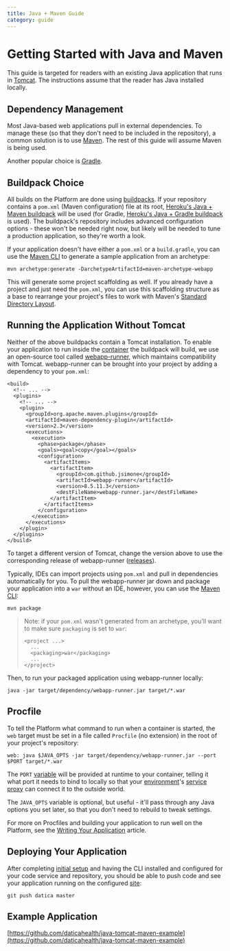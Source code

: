 ```yaml
---
title: Java + Maven Guide
category: guide
---
```


# Getting Started with Java and Maven

This guide is targeted for readers with an existing Java application that runs in [Tomcat](https://tomcat.apache.org/). The instructions assume that the reader has Java installed locally.

## Dependency Management

Most Java-based web applications pull in external dependencies. To manage these (so that they don't need to be included in the repository), a common solution is to use [Maven](https://maven.apache.org/). The rest of this guide will assume Maven is being used.

Another popular choice is [Gradle](https://gradle.org/).

## Buildpack Choice

All builds on the Platform are done using [buildpacks](/compliant-cloud/articles/buildpacks). If your repository contains a `pom.xml` (Maven configuration) file at its root, [Heroku's Java + Maven buildpack](https://github.com/heroku/heroku-buildpack-java) will be used (for Gradle, [Heroku's Java + Gradle buildpack](https://github.com/heroku/heroku-buildpack-gradle) is used). The buildpack's repository includes advanced configuration options - these won't be needed right now, but likely will be needed to tune a production application, so they're worth a look.

If your application doesn't have either a `pom.xml` or a `build.gradle`, you can use the [Maven CLI](http://maven.apache.org/install.html) to generate a sample application from an archetype:

```
mvn archetype:generate -DarchetypeArtifactId=maven-archetype-webapp
```

This will generate some project scaffolding as well. If you already have a project and just need the `pom.xml`, you can use this scaffolding structure as a base to rearrange your project's files to work with Maven's [Standard Directory Layout](https://maven.apache.org/guides/introduction/introduction-to-the-standard-directory-layout.html).

## Running the Application Without Tomcat

Neither of the above buildpacks contain a Tomcat installation. To enable your application to run inside the [container](/compliant-cloud/articles/concepts/containers) the buildpack will build, we use an open-source tool called [webapp-runner](https://github.com/jsimone/webapp-runner), which maintains compatibility with Tomcat. webapp-runner can be brought into your project by adding a dependency to your `pom.xml`:

```
<build>
  <!-- ... -->
  <plugins>
    <!-- ... -->
    <plugin>
      <groupId>org.apache.maven.plugins</groupId>
      <artifactId>maven-dependency-plugin</artifactId>
      <version>2.3</version>
      <executions>
        <execution>
          <phase>package</phase>
          <goals><goal>copy</goal></goals>
          <configuration>
            <artifactItems>
              <artifactItem>
                <groupId>com.github.jsimone</groupId>
                <artifactId>webapp-runner</artifactId>
                <version>8.5.11.3</version>
                <destFileName>webapp-runner.jar</destFileName>
              </artifactItem>
            </artifactItems>
          </configuration>
        </execution>
      </executions>
    </plugin>
  </plugins>
</build>
```

To target a different version of Tomcat, change the version above to use the corresponding release of webapp-runner ([releases](https://github.com/jsimone/webapp-runner/releases)).

Typically, IDEs can import projects using `pom.xml` and pull in dependencies automatically for you. To pull the webapp-runner jar down and package your application into a `war` without an IDE, however, you can use the [Maven CLI](http://maven.apache.org/install.html):

```
mvn package
```

> Note: if your `pom.xml` wasn't generated from an archetype, you'll want to make sure `packaging` is set to `war`:
>
> ```
> <project ...>
>   ...
>   <packaging>war</packaging>
>   ...
> </project>
> ```

Then, to run your packaged application using webapp-runner locally:

```
java -jar target/dependency/webapp-runner.jar target/*.war
```

## Procfile

To tell the Platform what command to run when a container is started, the `web` target must be set in a file called `Procfile` (no extension) in the root of your project's repository:

```
web: java $JAVA_OPTS -jar target/dependency/webapp-runner.jar --port $PORT target/*.war
```

The `PORT` [variable](/compliant-cloud/articles/environment-variables) will be provided at runtime to your container, telling it what port it needs to bind to locally so that your [environment](/compliant-cloud/articles/concepts/environments)'s [service proxy](/compliant-cloud/articles/concepts/service-proxy) can connect it to the outside world.

The `JAVA_OPTS` variable is optional, but useful - it'll pass through any Java options you set later, so that you don't need to rebuild to tweak settings.

For more on Procfiles and building your application to run well on the Platform, see the [Writing Your Application](/compliant-cloud/articles/writing-your-application) article.

## Deploying Your Application

After completing [initial setup](/compliant-cloud/articles/initial-setup) and having the CLI installed and configured for your code service and repository, you should be able to push code and see your application running on the configured [site](/compliant-cloud/articles/concepts/sites):

```
git push datica master
```

## Example Application

[https://github.com/daticahealth/java-tomcat-maven-example](https://github.com/daticahealth/java-tomcat-maven-example)
